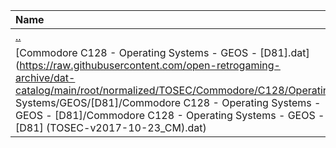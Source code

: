 |Name|Size|
|:---|---:|
|[..](../index.html)|DIR|
|[Commodore C128 - Operating Systems - GEOS - [D81].dat](https://raw.githubusercontent.com/open-retrogaming-archive/dat-catalog/main/root/normalized/TOSEC/Commodore/C128/Operating Systems/GEOS/[D81]/Commodore C128 - Operating Systems - GEOS - [D81]/Commodore C128 - Operating Systems - GEOS - [D81] (TOSEC-v2017-10-23_CM).dat)|911|
